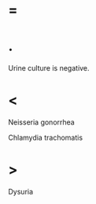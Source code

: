 # =

# .

Urine culture is negative.

# <

Neisseria gonorrhea

Chlamydia trachomatis

# >

Dysuria
